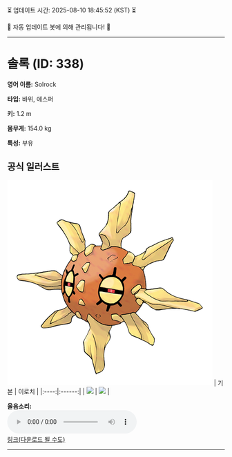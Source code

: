 
⏳ 업데이트 시간: 2025-08-10 18:45:52 (KST) ⏳

🤖 자동 업데이트 봇에 의해 관리됩니다! 🤖

---

# 솔록 (ID: 338)
**영어 이름:** Solrock

**타입:** 바위, 에스퍼

**키:** 1.2 m

**몸무게:** 154.0 kg

**특성:** 부유

## 공식 일러스트
![](https://raw.githubusercontent.com/PokeAPI/sprites/master/sprites/pokemon/other/official-artwork/338.png)
| 기본 | 이로치 |
|:----:|:------:|
| <img src="http://play.pokemonshowdown.com/sprites/ani/solrock.gif" width="200"> | <img src="http://play.pokemonshowdown.com/sprites/ani-shiny/solrock.gif" width="200"> |

**울음소리:**<br><audio controls src="https://raw.githubusercontent.com/PokeAPI/cries/main/cries/pokemon/latest/338.ogg"></audio><br> [링크(다운로드 될 수도)](https://raw.githubusercontent.com/PokeAPI/cries/main/cries/pokemon/latest/338.ogg)


---
